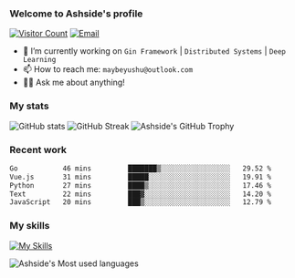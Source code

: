 ### Welcome to Ashside's profile

[![Visitor Count](https://visitor-badge.laobi.icu/badge?page_id=Ashside)](https://github.com/Ashside)
[![Email](https://img.shields.io/badge/Email-maybeyushu@outlook.com-blue)](mailto:maybeyushu@outlook.com)

- 🔭 I’m currently working on `Gin Framework` | `Distributed Systems` | `Deep Learning`
- 📫 How to reach me: `maybeyushu@outlook.com`
- 👨‍💻 Ask me about anything!

### My stats

![GitHub stats](https://github-readme-stats.vercel.app/api?username=Ashside&show_icons=true)
![GitHub Streak](https://github-readme-streak-stats.herokuapp.com/?user=Ashside)
![Ashside's GitHub Trophy](https://github-profile-trophy.vercel.app/?username=Ashside&theme=onedark)



### Recent work

<!--START_SECTION:waka-->

```txt
Go           46 mins         ███████▒░░░░░░░░░░░░░░░░░   29.52 %
Vue.js       31 mins         █████░░░░░░░░░░░░░░░░░░░░   19.91 %
Python       27 mins         ████▒░░░░░░░░░░░░░░░░░░░░   17.46 %
Text         22 mins         ███▓░░░░░░░░░░░░░░░░░░░░░   14.20 %
JavaScript   20 mins         ███▒░░░░░░░░░░░░░░░░░░░░░   12.79 %
```

<!--END_SECTION:waka-->

### My skills

[![My Skills](https://skillicons.dev/icons?i=go,python,cpp,vue)](https://skillicons.dev)

![Ashside's Most used languages](https://github-readme-stats.vercel.app/api/top-langs/?username=Ashside&layout=compact&hide_border=true&langs_count=10)


